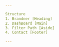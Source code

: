 ```yaml
---

Structure 
1. Brandner [Heading]
2. DashBoard [Main]
3. Filter Path [Aside]
4. Contact [Footer]

---
```

